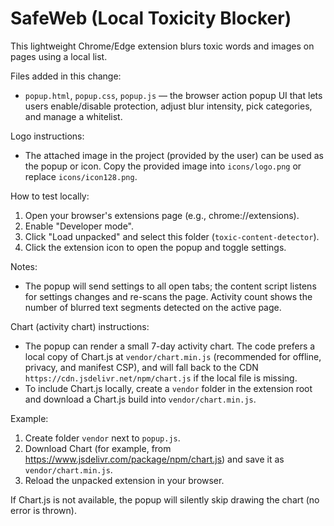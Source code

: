 # SafeWeb (Local Toxicity Blocker)

This lightweight Chrome/Edge extension blurs toxic words and images on pages using a local list.

Files added in this change:
- `popup.html`, `popup.css`, `popup.js` — the browser action popup UI that lets users enable/disable protection, adjust blur intensity, pick categories, and manage a whitelist.

Logo instructions:
- The attached image in the project (provided by the user) can be used as the popup or icon. Copy the provided image into `icons/logo.png` or replace `icons/icon128.png`.

How to test locally:
1. Open your browser's extensions page (e.g., chrome://extensions).
2. Enable "Developer mode".
3. Click "Load unpacked" and select this folder (`toxic-content-detector`).
4. Click the extension icon to open the popup and toggle settings.

Notes:
- The popup will send settings to all open tabs; the content script listens for settings changes and re-scans the page. Activity count shows the number of blurred text segments detected on the active page.

Chart (activity chart) instructions:
- The popup can render a small 7-day activity chart. The code prefers a local copy of Chart.js at `vendor/chart.min.js` (recommended for offline, privacy, and manifest CSP), and will fall back to the CDN `https://cdn.jsdelivr.net/npm/chart.js` if the local file is missing.
- To include Chart.js locally, create a `vendor` folder in the extension root and download a Chart.js build into `vendor/chart.min.js`.

Example:
1. Create folder `vendor` next to `popup.js`.
2. Download Chart (for example, from https://www.jsdelivr.com/package/npm/chart.js) and save it as `vendor/chart.min.js`.
3. Reload the unpacked extension in your browser.

If Chart.js is not available, the popup will silently skip drawing the chart (no error is thrown).
